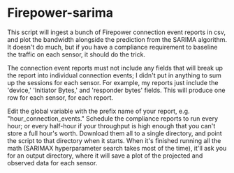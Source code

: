 # Firepower-sarima
This script will ingest a bunch of Firepower connection event reports in csv, and plot the bandwidth alongside the prediction from the SARIMA algorithm. It doesn't do much, but if you have a compliance requirement to baseline the traffic on each sensor, it should do the trick. 

The connection event reports must not include any fields that will break up the report into individual connection events; I didn't put in anything to sum up the sessions for each sensor. For example, my reports just include the 'device,' 'Initiator Bytes,' and 'responder bytes' fields. This will produce one row for each sensor, for each report.

Edit the global variable with the prefix name of your report, e.g. "hour_connection_events." Schedule the compliance reports to run every hour; or every half-hour if your throughput is high enough that you can't store a full hour's worth. Download them all to a single directory, and point the script to that directory when it starts. When it's finished running all the math (SARIMAX hyperparameter search takes most of the time), it'll ask you for an output directory, where it will save a plot of the projected and observed data for each sensor.
